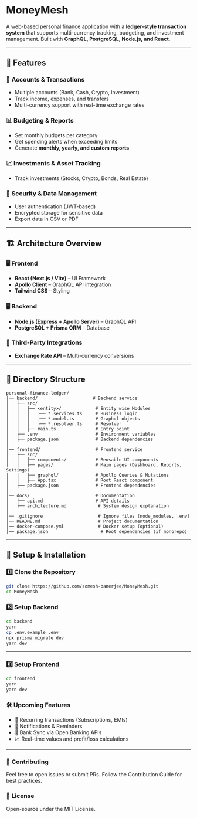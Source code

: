# MoneyMesh

A web-based personal finance application with a **ledger-style transaction system** that supports multi-currency tracking, budgeting, and investment management. Built with **GraphQL, PostgreSQL, Node.js, and React**.

---

## 🚀 Features

### 🏦 **Accounts & Transactions**

- Multiple accounts (Bank, Cash, Crypto, Investment)
- Track income, expenses, and transfers
- Multi-currency support with real-time exchange rates

### 📊 **Budgeting & Reports**

- Set monthly budgets per category
- Get spending alerts when exceeding limits
- Generate **monthly, yearly, and custom reports**

### 📈 **Investments & Asset Tracking**

- Track investments (Stocks, Crypto, Bonds, Real Estate)

### 🔐 **Security & Data Management**

- User authentication (JWT-based)
- Encrypted storage for sensitive data
- Export data in CSV or PDF

---

## 🏗️ Architecture Overview

### 🖥️ **Frontend**

- **React (Next.js / Vite)** – UI Framework
- **Apollo Client** – GraphQL API integration
- **Tailwind CSS** – Styling

### 🖥️ **Backend**

- **Node.js (Express + Apollo Server)** – GraphQL API
- **PostgreSQL + Prisma ORM** – Database

### 🔌 **Third-Party Integrations**

- **Exchange Rate API** – Multi-currency conversions

---

## 📂 Directory Structure

```
personal-finance-ledger/
│── backend/                     # Backend service
│   ├── src/
│   │   ├── <entity>/             # Entity wise Modules
│   │   │   ├── *.services.ts     # Business logic
│   │   │   ├── *.model.ts        # Graphql objects
│   │   │   ├── *.resolver.ts     # Resolver
│   │   ├── main.ts               # Entry point
│   ├── .env                      # Environment variables
│   ├── package.json              # Backend dependencies
│
│── frontend/                     # Frontend service
│   ├── src/
│   │   ├── components/           # Reusable UI components
│   │   ├── pages/                # Main pages (Dashboard, Reports, Settings)
│   │   ├── graphql/              # Apollo Queries & Mutations
│   │   ├── App.tsx               # Root React component
│   ├── package.json              # Frontend dependencies
│
│── docs/                         # Documentation
│   ├── api.md                    # API details
│   ├── architecture.md            # System design explanation
│
│── .gitignore                     # Ignore files (node_modules, .env)
│── README.md                      # Project documentation
│── docker-compose.yml             # Docker setup (optional)
│── package.json                    # Root dependencies (if monorepo)
```

---

## 🔧 **Setup & Installation**

### 1️⃣ **Clone the Repository**

```sh
git clone https://github.com/somesh-banerjee/MoneyMesh.git
cd MoneyMesh
```

### 2️⃣ **Setup Backend**

```sh
cd backend
yarn
cp .env.example .env
npx prisma migrate dev
yarn dev
```

---

### 3️⃣ **Setup Frontend**

```sh
cd frontend
yarn
yarn dev
```

### 🛠️ **Upcoming Features**

- 🔄 Recurring transactions (Subscriptions, EMIs)
- 🔔 Notifications & Reminders
- 📡 Bank Sync via Open Banking APIs
- 📈 Real-time values and profit/loss calculations

---

### 🙌 **Contributing**

Feel free to open issues or submit PRs. Follow the Contribution Guide for best practices.

### 📝 **License**

Open-source under the MIT License.
